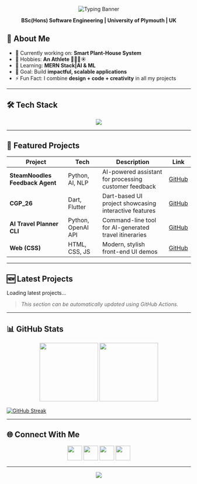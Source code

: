 <!-- ================== Header Typing Banner ================== -->
<p align="center">
  <img src="https://readme-typing-svg.demolab.com?font=Fira+Code&pause=1000&color=00C8FF&center=true&vCenter=true&width=700&lines=Hi+there+%F0%9F%91%8B,+I'm+Kaveesha!;Software+Engineer+%F0%9F%91%A9%E2%80%8D%F0%9F%92%BB%F0%9F%92%BC+%7C+Fullstack+Developer+%E2%9A%99%EF%B8%8F%F0%9F%8C%90;UI%2FUX+Designer+%F0%9F%8E%A8%F0%9F%96%8C%EF%B8%8F+%7C+Graphic+Designer+%F0%9F%8E%AD%E2%9C%8D%EF%B8%8F;AI+and+IoT+Enthusiast+%F0%9F%A7%A0%F0%9F%92%A1%F0%9F%8C%B1%E2%9A%A1" alt="Typing Banner"/>
</p>
<p align="center">
  <b>BSc(Hons) Software Engineering | University of Plymouth | UK</b>
</p>


## 🌟 About Me
- 🔭 Currently working on: **Smart Plant-House System**
- 🧩 Hobbies: **An Athlete 🏐🤾‍♂️☀️** 
- 🌱 Learning: **MERN Stack|AI & ML**  
- 🎯 Goal: Build **impactful, scalable applications**  
- ⚡ Fun Fact: I combine **design + code + creativity** in all my projects  

---

## 🛠️ Tech Stack
<p align="center">
  <img src="https://skillicons.dev/icons?i=java,codepen,eclipse,python,dart,flutter,html,css,tailwind,js,react,nodejs,php,laravel,dotnet,c,cs,arduino,firebase,mysql,git,github,figma,illustrator,photoshop" />
</p>


---

## 🎨 Featured Projects

| Project | Tech | Description | Link |
|---------|------|-------------|------|
| **SteamNoodles Feedback Agent** | Python, AI, NLP | AI-powered assistant for processing customer feedback | [GitHub](https://github.com/kaveeshamanu/steamnoodles-feedback-agent-Kaveesha) |
| **CGP_26** | Dart, Flutter | Dart-based UI project showcasing interactive features | [GitHub](https://github.com/kaveeshamanu/CGP_26) |
| **AI Travel Planner CLI** | Python, OpenAI API | Command-line tool for AI-generated travel itineraries | [GitHub](https://github.com/kaveeshamanu/Python) |
| **Web (CSS)** | HTML, CSS, JS | Modern, stylish front-end UI demos | [GitHub](https://github.com/kaveeshamanu/Web) |


---

## 🆕 Latest Projects
<!--LATEST-PROJECTS-->
Loading latest projects...
<!--END-LATEST-PROJECTS-->

> *This section can be automatically updated using GitHub Actions.*

---

## 📊 GitHub Stats
<p align="center">
  <img src="https://github-readme-stats.vercel.app/api?username=Kaveeshamanu&show_icons=true&theme=radical&hide_border=true" height="160"/>
  <img src="https://github-readme-stats.vercel.app/api/top-langs/?username=Kaveeshamanu&layout=compact&theme=radical&hide_border=true" height="160"/>
</p>
<a href="https://git.io/streak-stats"><img src="https://streak-stats.demolab.com?user=Kaveeshamanu&theme=radical&hide_border=true&date_format=j%20M%5B%20Y%5D&mode=weekly" alt="GitHub Streak" /></a>

---

## 🌐 Connect With Me
<p align="center">
  <a href="https://www.linkedin.com/in/kaveesha-manusarani/"><img src="https://skillicons.dev/icons?i=linkedin" height="40" /></a>
  <a href="https://dribbble.com/kaveeG786"><img src="https://skillicons.dev/icons?i=dribbble" height="40" /></a>
  <a href="https://kaveeshamanu.github.io/Web/"><img src="https://skillicons.dev/icons?i=devto" height="40" /></a>
  <a href="mailto:kaveeshamanusaraniG786@gmail.com"><img src="https://skillicons.dev/icons?i=gmail" height="40" /></a>
  
</p>

---

<p align="center">
  <img src="https://readme-typing-svg.demolab.com?font=Fira+Code&pause=1000&color=00C8FF&center=true&vCenter=true&width=700&lines=Keep+Building+%2B+Keep+Learning+%F0%9F%9A%80+;Let's+Connect+and+Collaborate+!"/>
</p>
